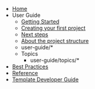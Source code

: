 - [Home](./index.md)
- User Guide
    - [Getting Started](./user-guide/getting-started.md)
    - [Creating your first project](./user-guide/first-project.md)
    - [Next steps](./user-guide/next-steps.md)
    - [About the project structure](./user-guide/project-structure.md)
    - user-guide/*
    - Topics
        - user-guide/topics/*
- [Best Practices](./best-practice/)
- [Reference](./reference/)
- [Template Developer Guide](./developer-guide/)
